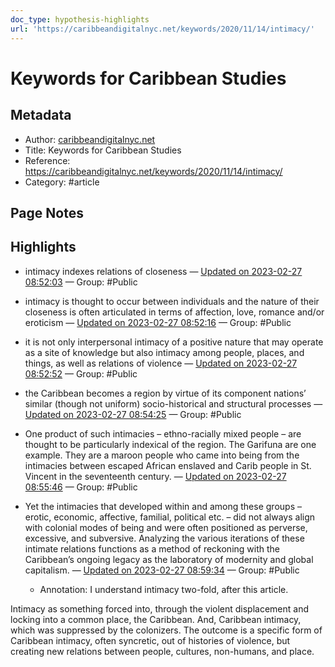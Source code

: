 ```yaml
---
doc_type: hypothesis-highlights
url: 'https://caribbeandigitalnyc.net/keywords/2020/11/14/intimacy/'
---
```


# Keywords for Caribbean Studies

## Metadata
- Author: [caribbeandigitalnyc.net]()
- Title: Keywords for Caribbean Studies
- Reference: https://caribbeandigitalnyc.net/keywords/2020/11/14/intimacy/
- Category: #article

## Page Notes
## Highlights
- intimacy indexes relations of closeness — [Updated on 2023-02-27 08:52:03](https://hyp.is/n65iXrZzEe25Aqu0S5s68g/caribbeandigitalnyc.net/keywords/2020/11/14/intimacy/) — Group: #Public

- intimacy is thought to occur between individuals and the nature of their closeness is often articulated in terms of affection, love, romance and/or eroticism — [Updated on 2023-02-27 08:52:16](https://hyp.is/p3LIpLZzEe2NTzdHUalmvg/caribbeandigitalnyc.net/keywords/2020/11/14/intimacy/) — Group: #Public

- it is not only interpersonal intimacy of a positive nature that may operate as a site of knowledge but also intimacy among people, places, and things, as well as relations of violence — [Updated on 2023-02-27 08:52:52](https://hyp.is/vRgQzrZzEe2uGHtJFnH_vw/caribbeandigitalnyc.net/keywords/2020/11/14/intimacy/) — Group: #Public

- the Caribbean becomes a region by virtue of its component nations’ similar (though not uniform) socio-historical and structural processes — [Updated on 2023-02-27 08:54:25](https://hyp.is/9BYW1LZzEe2qZ18bGMIV0Q/caribbeandigitalnyc.net/keywords/2020/11/14/intimacy/) — Group: #Public

- One product of such intimacies – ethno-racially mixed people – are thought to be particularly indexical of the region. The Garifuna are one example. They are a maroon people who came into being from the intimacies between escaped African enslaved and Carib people in St. Vincent in the seventeenth century. — [Updated on 2023-02-27 08:55:46](https://hyp.is/JIzIlLZ0Ee2NU-sWMBZb_w/caribbeandigitalnyc.net/keywords/2020/11/14/intimacy/) — Group: #Public

- Yet the intimacies that developed within and among these groups – erotic, economic, affective, familial, political etc. – did not always align with colonial modes of being and were often positioned as perverse, excessive, and subversive. Analyzing the various iterations of these intimate relations functions as a method of reckoning with the Caribbean’s ongoing legacy as the laboratory of modernity and global capitalism. — [Updated on 2023-02-27 08:59:34](https://hyp.is/CqyrurZ0Ee2pvt9aouXMkg/caribbeandigitalnyc.net/keywords/2020/11/14/intimacy/) — Group: #Public
    - Annotation: I understand intimacy two-fold, after this article.

Intimacy as something forced into, through the violent displacement and locking into a common place, the Caribbean. And, Caribbean intimacy, which was suppressed by the colonizers. The outcome is a specific form of Caribbean intimacy, often syncretic, out of histories of violence, but creating new relations between people, cultures, non-humans, and place.


